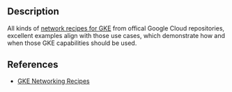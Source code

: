
#

## Description

All kinds of [network recipes for GKE](https://github.com/GoogleCloudPlatform/gke-networking-recipes) from offical Google Cloud repositories, excellent examples align with those use cases, which demonstrate how and when those GKE capabilities should be used. 

## References

- [GKE Networking Recipes](https://github.com/GoogleCloudPlatform/gke-networking-recipes)

